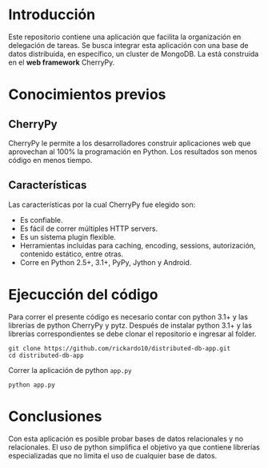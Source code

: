 # Introducción

Este repositorio contiene una aplicación que facilita la organización en delegación de tareas. Se busca integrar esta aplicación con una base de datos distribuida, en específico, un cluster de MongoDB. La está construida en el **web framework** CherryPy.

# Conocimientos previos

## CherryPy

CherryPy le permite a los desarrolladores construir aplicaciones web que aprovechan al 100% la programación en Python. Los resultados son menos código en menos tiempo.

## Características

Las características por la cual CherryPy fue elegido son:

* Es confiable.
* Es fácil de correr múltiples HTTP servers.
* Es un sistema plugin flexible.
* Herramientas incluidas para caching, encoding, sessions, autorización, contenido estático, entre otras.
* Corre en Python 2.5+, 3.1+, PyPy, Jython y Android.

# Ejecucción del código

Para correr el presente código es necesario contar con python 3.1+ y las librerías de python CherryPy y pytz. Después de instalar python 3.1+ y las librerías correspondientes se debe clonar el repositorio e ingresar al folder.

```shell
git clone https://github.com/rickardo10/distributed-db-app.git
cd distributed-db-app
```

Correr la aplicación de python `app.py`

```shell
python app.py
```

# Conclusiones

Con esta aplicación es posible probar bases de datos relacionales y no relacionales. El uso de python simplifica el objetivo ya que contiene librerías especializadas que no limita el uso de cualquier base de datos.
